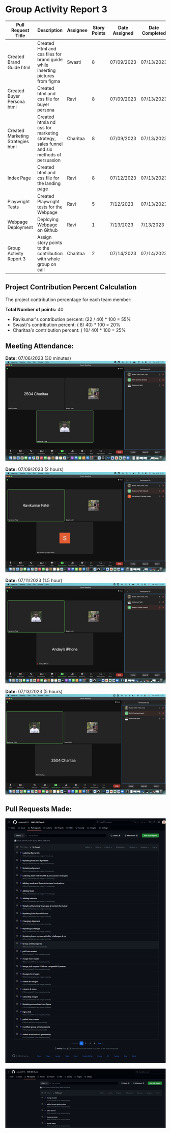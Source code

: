 # Group Activity Report 3

| Pull Request Title | Description | Assignee | Story Points | Date Assigned | Date Completed |
| ------------------ | ----------- | -------- | ------------- | ------------- | -------------- |
| Created Brand Guide html | Created Html and css files for brand guide while inserting pictures from figma  | Swasti | 8 | 07/09/2023 | 07/13/2023 |
| Created Buyer Persona html | Created html and css file for buyer persona | Ravi | 8 | 07/09/2023 | 07/13/2023 |
| Created Marketing Strategies html| Created htmla nd css for marketing strategy, sales funnel and six methods of persuasion | Charitaa | 8 | 07/09/2023 | 07/13/2023 |
| Index Page | Created html and css file for the landing page  | Ravi | 8 | 07/12/2023 | 07/13/2023 |
| Playwright Tests| Created Playwright tests for the Webpage | Ravi | 5 | 7/12/2023 | 07/13/2023 |
| Webpage Deployment | Deploying Webpage on Github | Ravi | 1 | 7/13/2023 | 7/13/2023
| Group Activity Report 3 | Assign story points to the contribution with whole group on call | Charitaa | 2 | 07/14/2023 | 07/14/2023 |


## Project Contribution Percent Calculation

The project contribution percentage for each team member:

**Total Number of points:** 40
- Ravikumar's contribution percent: (22 / 40) * 100 = 55%
- Swasti's contribution percent: ( 8/ 40) * 100 = 20%
- Charitaa's contribution percent: ( 10/ 40) * 100 = 25%


## Meeting Attendance:

**Date:** 07/06/2023 (30 minutes)
![First Meeting (07/06/2023)](docs/images/7-6.png)

**Date:** 07/09/2023 (2 hours)
![Second Meeting (07/09/2023)](docs/images/7-9.png)

**Date:** 07/11/2023 (1.5 hour)
![Third Meeting (07/11/2023)](docs/images/7-11.png)

**Date:** 07/13/2023 (5 hours)
![Final Meeting (07/13/2023)](docs/images/7-13.png)

## Pull Requests Made:

![Pull Request Page 1](docs/images/week_2_pull_request_page_1.jpeg)

![Pull Request Page 2](docs/images/week_2_pull_request_page_2.jpeg)

